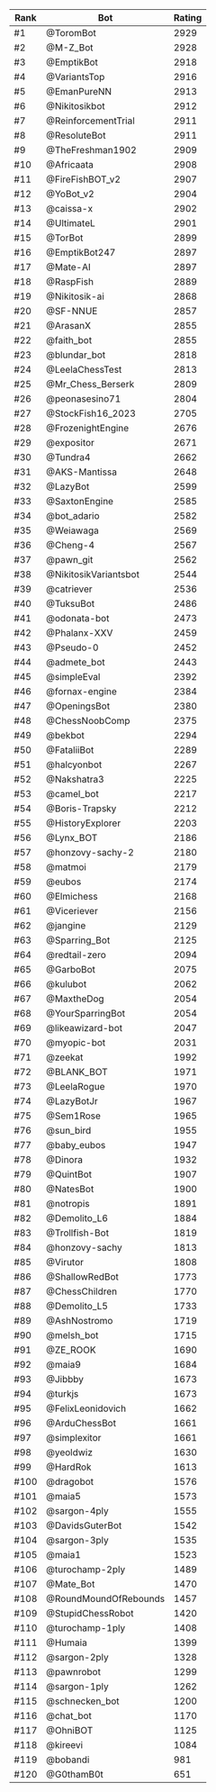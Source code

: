 Rank|Bot|Rating
---|---|---
#1|@ToromBot|2929
#2|@M-Z_Bot|2928
#3|@EmptikBot|2918
#4|@VariantsTop|2916
#5|@EmanPureNN|2913
#6|@Nikitosikbot|2912
#7|@ReinforcementTrial|2911
#8|@ResoluteBot|2911
#9|@TheFreshman1902|2909
#10|@Africaata|2908
#11|@FireFishBOT_v2|2907
#12|@YoBot_v2|2904
#13|@caissa-x|2902
#14|@UltimateL|2901
#15|@TorBot|2899
#16|@EmptikBot247|2897
#17|@Mate-AI|2897
#18|@RaspFish|2889
#19|@Nikitosik-ai|2868
#20|@SF-NNUE|2857
#21|@ArasanX|2855
#22|@faith_bot|2855
#23|@blundar_bot|2818
#24|@LeelaChessTest|2813
#25|@Mr_Chess_Berserk|2809
#26|@peonasesino71|2804
#27|@StockFish16_2023|2705
#28|@FrozenightEngine|2676
#29|@expositor|2671
#30|@Tundra4|2662
#31|@AKS-Mantissa|2648
#32|@LazyBot|2599
#33|@SaxtonEngine|2585
#34|@bot_adario|2582
#35|@Weiawaga|2569
#36|@Cheng-4|2567
#37|@pawn_git|2562
#38|@NikitosikVariantsbot|2544
#39|@catriever|2536
#40|@TuksuBot|2486
#41|@odonata-bot|2473
#42|@Phalanx-XXV|2459
#43|@Pseudo-0|2452
#44|@admete_bot|2443
#45|@simpleEval|2392
#46|@fornax-engine|2384
#47|@OpeningsBot|2380
#48|@ChessNoobComp|2375
#49|@bekbot|2294
#50|@FataliiBot|2289
#51|@halcyonbot|2267
#52|@Nakshatra3|2225
#53|@camel_bot|2217
#54|@Boris-Trapsky|2212
#55|@HistoryExplorer|2203
#56|@Lynx_BOT|2186
#57|@honzovy-sachy-2|2180
#58|@matmoi|2179
#59|@eubos|2174
#60|@Elmichess|2168
#61|@Viceriever|2156
#62|@jangine|2129
#63|@Sparring_Bot|2125
#64|@redtail-zero|2094
#65|@GarboBot|2075
#66|@kulubot|2062
#67|@MaxtheDog|2054
#68|@YourSparringBot|2054
#69|@likeawizard-bot|2047
#70|@myopic-bot|2031
#71|@zeekat|1992
#72|@BLANK_BOT|1971
#73|@LeelaRogue|1970
#74|@LazyBotJr|1967
#75|@Sem1Rose|1965
#76|@sun_bird|1955
#77|@baby_eubos|1947
#78|@Dinora|1932
#79|@QuintBot|1907
#80|@NatesBot|1900
#81|@notropis|1891
#82|@Demolito_L6|1884
#83|@Trollfish-Bot|1819
#84|@honzovy-sachy|1813
#85|@Virutor|1808
#86|@ShallowRedBot|1773
#87|@ChessChildren|1770
#88|@Demolito_L5|1733
#89|@AshNostromo|1719
#90|@melsh_bot|1715
#91|@ZE_ROOK|1690
#92|@maia9|1684
#93|@Jibbby|1673
#94|@turkjs|1673
#95|@FelixLeonidovich|1662
#96|@ArduChessBot|1661
#97|@simplexitor|1661
#98|@yeoldwiz|1630
#99|@HardRok|1613
#100|@dragobot|1576
#101|@maia5|1573
#102|@sargon-4ply|1555
#103|@DavidsGuterBot|1542
#104|@sargon-3ply|1535
#105|@maia1|1523
#106|@turochamp-2ply|1489
#107|@Mate_Bot|1470
#108|@RoundMoundOfRebounds|1457
#109|@StupidChessRobot|1420
#110|@turochamp-1ply|1408
#111|@Humaia|1399
#112|@sargon-2ply|1328
#113|@pawnrobot|1299
#114|@sargon-1ply|1262
#115|@schnecken_bot|1200
#116|@chat_bot|1170
#117|@OhniBOT|1125
#118|@kireevi|1084
#119|@bobandi|981
#120|@G0thamB0t|651
